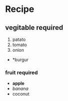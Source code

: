 # Recipe
## vegitable required
1. patato
2. tomato
3. onion
- *burgur
### fruit required
- **apple**
- *banana*
- coconut
